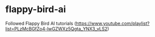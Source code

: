 # flappy-bird-ai
Followed Flappy Bird AI tutorials (https://www.youtube.com/playlist?list=PLzMcBGfZo4-lwGZWXz5Qgta_YNX3_vLS2)
